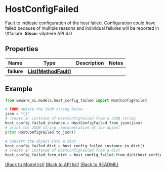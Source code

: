 # HostConfigFailed

Fault to indicate configuration of the host failed.  Configuration could have failed because of multiple reasons and individual failures will be reported in \\#failure.  ***Since:*** vSphere API 4.0 

## Properties
Name | Type | Description | Notes
------------ | ------------- | ------------- | -------------
**failure** | [**List[MethodFault]**](MethodFault.md) |  | 

## Example

```python
from vmware_vi.models.host_config_failed import HostConfigFailed

# TODO update the JSON string below
json = "{}"
# create an instance of HostConfigFailed from a JSON string
host_config_failed_instance = HostConfigFailed.from_json(json)
# print the JSON string representation of the object
print HostConfigFailed.to_json()

# convert the object into a dict
host_config_failed_dict = host_config_failed_instance.to_dict()
# create an instance of HostConfigFailed from a dict
host_config_failed_form_dict = host_config_failed.from_dict(host_config_failed_dict)
```
[[Back to Model list]](../README.md#documentation-for-models) [[Back to API list]](../README.md#documentation-for-api-endpoints) [[Back to README]](../README.md)


